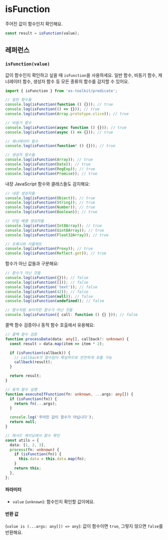 # isFunction

주어진 값이 함수인지 확인해요.

```typescript
const result = isFunction(value);
```

## 레퍼런스

### `isFunction(value)`

값이 함수인지 확인하고 싶을 때 `isFunction`을 사용하세요. 일반 함수, 비동기 함수, 제너레이터 함수, 생성자 함수 등 모든 종류의 함수를 감지할 수 있어요.

```typescript
import { isFunction } from 'es-toolkit/predicate';

// 일반 함수들
console.log(isFunction(function () {})); // true
console.log(isFunction(() => {})); // true
console.log(isFunction(Array.prototype.slice)); // true

// 비동기 함수
console.log(isFunction(async function () {})); // true
console.log(isFunction(async () => {})); // true

// 제너레이터 함수
console.log(isFunction(function* () {})); // true

// 생성자 함수들
console.log(isFunction(Array)); // true
console.log(isFunction(Date)); // true
console.log(isFunction(RegExp)); // true
console.log(isFunction(Promise)); // true
```

내장 JavaScript 함수와 클래스들도 감지해요:

```typescript
// 내장 생성자들
console.log(isFunction(Object)); // true
console.log(isFunction(String)); // true
console.log(isFunction(Number)); // true
console.log(isFunction(Boolean)); // true

// 타입 배열 생성자들
console.log(isFunction(Int8Array)); // true
console.log(isFunction(Uint8Array)); // true
console.log(isFunction(Float32Array)); // true

// 프록시와 리플렉트
console.log(isFunction(Proxy)); // true
console.log(isFunction(Reflect.get)); // true
```

함수가 아닌 값들과 구분해요:

```typescript
// 함수가 아닌 것들
console.log(isFunction({})); // false
console.log(isFunction([])); // false
console.log(isFunction('text')); // false
console.log(isFunction(42)); // false
console.log(isFunction(null)); // false
console.log(isFunction(undefined)); // false

// 함수처럼 보이지만 함수가 아닌 것들
console.log(isFunction({ call: function () {} })); // false
```

콜백 함수 검증이나 동적 함수 호출에서 유용해요:

```typescript
// 콜백 함수 검증
function processData(data: any[], callback?: unknown) {
  const result = data.map(item => item * 2);

  if (isFunction(callback)) {
    // callback이 함수임이 확실하므로 안전하게 호출 가능
    callback(result);
  }

  return result;
}

// 동적 함수 실행
function executeIfFunction(fn: unknown, ...args: any[]) {
  if (isFunction(fn)) {
    return fn(...args);
  }

  console.log('주어진 값이 함수가 아닙니다');
  return null;
}

// 메서드 체이닝에서 함수 확인
const utils = {
  data: [1, 2, 3],
  process(fn: unknown) {
    if (isFunction(fn)) {
      this.data = this.data.map(fn);
    }
    return this;
  },
};
```

#### 파라미터

- `value` (`unknown`): 함수인지 확인할 값이에요.

#### 반환 값

(`value is (...args: any[]) => any`): 값이 함수이면 `true`, 그렇지 않으면 `false`를 반환해요.
